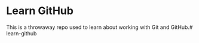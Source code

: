 # Learn GitHub

This is a throwaway repo used to learn about working with Git and GitHub.# learn-github
